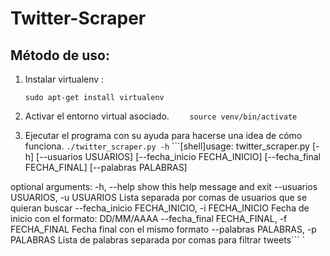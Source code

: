 # Twitter-Scraper

## Método de uso:

1. Instalar virtualenv : 

    `sudo apt-get install virtualenv`

2. Activar el entorno virtual asociado.
`    source venv/bin/activate`

3. Ejecutar el programa con su ayuda para hacerse una idea de cómo funciona.
    `./twitter_scraper.py -h`
          ```[shell]usage: twitter_scraper.py [-h] [--usuarios USUARIOS]
                          [--fecha_inicio FECHA_INICIO]
                          [--fecha_final FECHA_FINAL] [--palabras PALABRAS]

optional arguments:
  -h, --help            show this help message and exit
  --usuarios USUARIOS, -u USUARIOS
                        Lista separada por comas de usuarios que se quieran
                        buscar
  --fecha_inicio FECHA_INICIO, -i FECHA_INICIO
                        Fecha de inicio con el formato: DD/MM/AAAA
  --fecha_final FECHA_FINAL, -f FECHA_FINAL
                        Fecha final con el mismo formato
  --palabras PALABRAS, -p PALABRAS
                        Lista de palabras separada por comas para filtrar
                        tweets```
`
   
